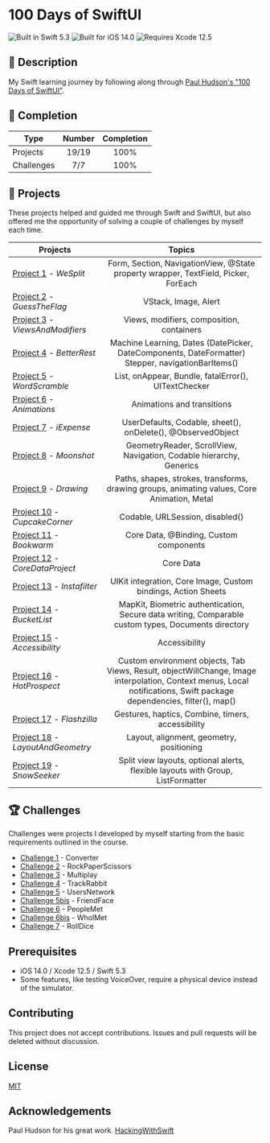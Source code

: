 
# 100 Days of SwiftUI
![Built in Swift 5.3](https://img.shields.io/badge/Swift-5.3-orange)
![Built for iOS 14.0](https://img.shields.io/badge/iOS-14.0-lightgray)
![Requires Xcode 12.5](https://img.shields.io/badge/Xcode-12.5-blue)
## 📌 Description

My Swift learning journey by following along through [Paul Hudson's "100 Days of SwiftUI"](https://www.hackingwithswift.com/100/swiftui).

## 🎯 Completion

|    Type    |  Number | Completion |
|     --     |   :--:  |    :--:    |
|  Projects  |  19/19  |    100%    |
| Challenges |   7/7   |    100%    |

## 📒 Projects

These projects helped and guided me through Swift and SwiftUI, but also offered me the opportunity of solving a couple of challenges by myself each time.

| Projects | Topics |
|    --    |  :--:  |
| [Project 1](https://github.com/konradcr/100-Days-of-SwiftUI/tree/main/Project01-WeSplit) - *WeSplit* | Form, Section, NavigationView, @State property wrapper, TextField, Picker, ForEach |
| [Project 2](https://github.com/konradcr/100-Days-of-SwiftUI/tree/main/Project02-GuessTheFlag) - *GuessTheFlag* | VStack, Image, Alert |
| [Project 3](https://github.com/konradcr/100-Days-of-SwiftUI/tree/main/Project03-ViewsAndModifiers) - *ViewsAndModifiers* | Views, modifiers, composition, containers |
| [Project 4](https://github.com/konradcr/100-Days-of-SwiftUI/tree/main/Project04-BetterRest) - *BetterRest* | Machine Learning, Dates (DatePicker, DateComponents, DateFormatter) Stepper, navigationBarItems() |
| [Project 5](https://github.com/konradcr/100-Days-of-SwiftUI/tree/main/Project05-WordScramble) - *WordScramble* | List, onAppear, Bundle, fatalError(), UITextChecker |
| [Project 6](https://github.com/konradcr/100-Days-of-SwiftUI/tree/main/Project06-Animations) - *Animations* | Animations and transitions |
| [Project 7](https://github.com/konradcr/100-Days-of-SwiftUI/tree/main/Project07-iExpense) - *iExpense* | UserDefaults, Codable, sheet(), onDelete(), @ObservedObject |
| [Project 8](https://github.com/konradcr/100-Days-of-SwiftUI/tree/main/Project08-Moonshot) - *Moonshot* | GeometryReader, ScrollView, Navigation, Codable hierarchy, Generics |
| [Project 9](https://github.com/konradcr/100-Days-of-SwiftUI/tree/main/Project09-Drawing) - *Drawing* | Paths, shapes, strokes, transforms, drawing groups, animating values, Core Animation, Metal |
| [Project 10](https://github.com/konradcr/100-Days-of-SwiftUI/tree/main/Project10-CupcakeCorner) - *CupcakeCorner* | Codable, URLSession, disabled() |
| [Project 11](https://github.com/konradcr/100-Days-of-SwiftUI/tree/main/Project11-Bookwarm) - *Bookwarm* | Core Data, @Binding, Custom components |
| [Project 12](https://github.com/konradcr/100-Days-of-SwiftUI/tree/main/Project12-CoreDataProject) - *CoreDataProject* | Core Data |
| [Project 13](https://github.com/konradcr/100-Days-of-SwiftUI/tree/main/Project13-Instafilter) - *Instafilter* | UIKit integration, Core Image, Custom bindings, Action Sheets |
| [Project 14](https://github.com/konradcr/100-Days-of-SwiftUI/tree/main/Project14-BucketList) - *BucketList* | MapKit, Biometric authentication, Secure data writing, Comparable custom types, Documents directory |
| [Project 15](https://github.com/konradcr/100-Days-of-SwiftUI/tree/main/Project15-Accessibility) - *Accessibility* | Accessibility |
| [Project 16](https://github.com/konradcr/100-Days-of-SwiftUI/tree/main/Project16-HotProspects) - *HotProspect* | Custom environment objects, Tab Views, Result, objectWillChange, Image interpolation, Context menus, Local notifications, Swift package dependencies, filter(), map() |
| [Project 17](https://github.com/konradcr/100-Days-of-SwiftUI/tree/main/Project17-Flashzilla) - *Flashzilla* | Gestures, haptics, Combine, timers, accessibility |
| [Project 18](https://github.com/konradcr/100-Days-of-SwiftUI/tree/main/Project18-LayoutAndGeometry) - *LayoutAndGeometry* | Layout, alignment, geometry, positioning |
| [Project 19](https://github.com/konradcr/100-Days-of-SwiftUI/tree/main/Project19-SnowSeeker) - *SnowSeeker* | Split view layouts, optional alerts, flexible layouts with Group, ListFormatter |

## 🏆 Challenges

Challenges were projects I developed by myself starting from the basic requirements outlined in the course.

* [Challenge 1](https://github.com/konradcr/100-Days-of-SwiftUI/tree/main/Challenge01-Converter) - Converter
* [Challenge 2](https://github.com/konradcr/100-Days-of-SwiftUI/tree/main/Challenge02-RockPaperScissors) - RockPaperScissors
* [Challenge 3](https://github.com/konradcr/100-Days-of-SwiftUI/tree/main/Challenge03-Multiplay) - Multiplay
* [Challenge 4](https://github.com/konradcr/100-Days-of-SwiftUI/tree/main/Challenge04-TrackRabbit) - TrackRabbit
* [Challenge 5](https://github.com/konradcr/100-Days-of-SwiftUI/tree/main/Challenge05-UsersNetWork) - UsersNetwork
* [Challenge 5bis](https://github.com/konradcr/100-Days-of-SwiftUI/tree/main/Challenge05bis-FriendFace) - FriendFace
* [Challenge 6](https://github.com/konradcr/100-Days-of-SwiftUI/tree/main/Challenge06-PeopleMet) - PeopleMet
* [Challenge 6bis](https://github.com/konradcr/100-Days-of-SwiftUI/tree/main/Challenge06bis-WhoIMet) - WhoIMet
* [Challenge 7](https://github.com/konradcr/100-Days-of-SwiftUI/tree/main/Challenge07-RollDice) - RollDice

## Prerequisites

* iOS 14.0 / Xcode 12.5 / Swift 5.3
* Some features, like testing VoiceOver, require a physical device instead of the simulator.

## Contributing

This project does not accept contributions. Issues and pull requests will be deleted without discussion.

## License

[MIT](https://choosealicense.com/licenses/mit/)

## Acknowledgements

Paul Hudson for his great work. [HackingWithSwift](https://www.hackingwithswift.com)
